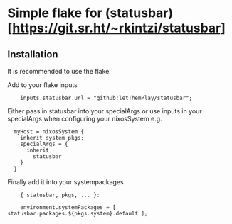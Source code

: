 # Simple flake for (statusbar)[https://git.sr.ht/~rkintzi/statusbar]

## Installation

It is recommended to use the flake

Add to your flake inputs


````
    inputs.statusbar.url = "github:letThemPlay/statusbar";
````

Either pass in statusbar into your specialArgs or use inputs in your specialArgs when configuring your nixosSystem e.g.

````
  myHost = nixosSystem {
    inherit system pkgs;
    specialArgs = {
      inherit
        statusbar
    }
  }

````

Finally add it into your systempackages

````
    { statusbar, pkgs, ... }:

    environment.systemPackages = [ statusbar.packages.${pkgs.system}.default ];
````
